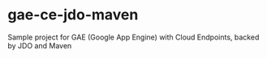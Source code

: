 # gae-ce-jdo-maven
Sample project for GAE (Google App Engine) with Cloud Endpoints, backed by JDO and Maven
